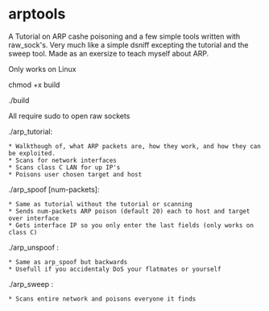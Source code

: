 # arptools

A Tutorial on ARP cashe poisoning and a few simple tools written with raw_sock's.
Very much like a simple dsniff excepting the tutorial and the sweep tool.
Made as an exersize to teach myself about ARP.

Only works on Linux

chmod +x build

./build

All require sudo to open raw sockets

./arp_tutorial:

    * Walkthough of, what ARP packets are, how they work, and how they can be exploited.
    * Scans for network interfaces
    * Scans class C LAN for up IP's
    * Poisons user chosen target and host

./arp_spoof <interface> <target-sufix> <host-sufix> [num-packets]:
   
    * Same as tutorial without the tutorial or scanning
    * Sends num-packets ARP poison (default 20) each to host and target over interface
    * Gets interface IP so you only enter the last fields (only works on class C)

./arp_unspoof <interface> <target-sufix> <host-sufix>:
   
    * Same as arp_spoof but backwards
    * Usefull if you accidentaly DoS your flatmates or yourself

./arp_sweep <interface> <host>:
   
    * Scans entire network and poisons everyone it finds
